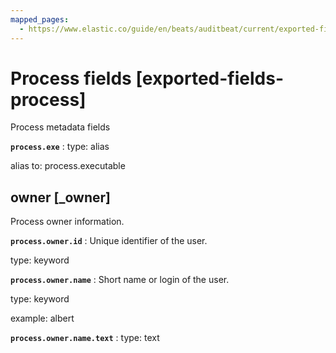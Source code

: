 ```yaml
---
mapped_pages:
  - https://www.elastic.co/guide/en/beats/auditbeat/current/exported-fields-process.html
---
```


# Process fields [exported-fields-process]

Process metadata fields

**`process.exe`**
:   type: alias

alias to: process.executable



## owner [_owner]

Process owner information.

**`process.owner.id`**
:   Unique identifier of the user.

type: keyword


**`process.owner.name`**
:   Short name or login of the user.

type: keyword

example: albert


**`process.owner.name.text`**
:   type: text


